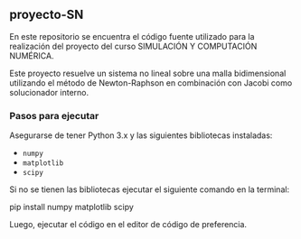 ## proyecto-SN
En este repositorio se encuentra el código fuente utilizado para la realización del proyecto del curso SIMULACIÓN Y COMPUTACIÓN NUMÉRICA.

Este proyecto resuelve un sistema no lineal sobre una malla bidimensional utilizando el método de Newton-Raphson en combinación con Jacobi como solucionador interno. 

### Pasos para ejecutar

Asegurarse de tener Python 3.x y las siguientes bibliotecas instaladas:

- `numpy`
- `matplotlib`
- `scipy`

Si no se tienen las bibliotecas ejecutar el siguiente comando en la terminal:

pip install numpy matplotlib scipy

Luego, ejecutar el código en el editor de código de preferencia.

